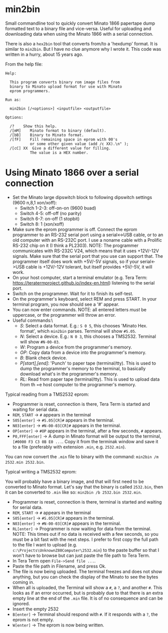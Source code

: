 # min2bin

Small commandline tool to quickly convert Minato 1866 papertape dump formatted text to a binary file and vice-versa. Useful for uploading and downloading data when using the Minato 1866 with a serial connection.

There is also a `hex2bin` tool that converts from/to a 'hexdump' format. It is similar to `min2bin`. But I have no clue anymore why I wrote it. This code was written in a hurry, about 15 years ago.

From the help file:

```
Help:

  This program converts binary rom image files from
  binary to Minato upload format for use with Minato
  eprom programmers.

Run as:

  min2bin [/<options>] <inputfile> <outputfile>

Options:

  /?    Show this help.
  /[mM]    Minato format to binary (default).
  /[bB]    Binary to Minato format.
  /[fF]    Fill remaining space in eprom with 00's
           or some other given value (add /c XX).\n" );
  /[cC] XX  Give a different value for filling.
           The value is a HEX number.
```

# Using Minato 1866 over a serial connection

* Set the Minato large dipswitch block to following dipswitch settings (9600 n,8,1 xon/xoff):
  * Switch 1-2-3: off-on-on (9600 buad)
  * Switch 4-5: off-off (no parity)
  * Switch 6-7: on-off (1 stopbit)
  * Switch 8: 1 (xon/xoff)
* Make sure the eprom programmer is off. Connect the eprom programmer to an RS-232 serial port using a serial<->USB cable, or to an old computer with an RS-232C port. I use a noname cable with a Prolific RS-232 chip on it (I think a PL2303).
NOTE: The programmer communicates with RS-232C V24, which means that it uses +12V/-12V signals. Make sure that the serial port that you use can support that. The programmer itself does work with +5V/-5V signals, so if your serial<->USB cable is +12V/-12V tolerant, but itself provides +5V/-5V, it will work.
* On your host computer, start a terminal emulator (e.g. Tera Term: https://teratermproject.github.io/index-en.html) listening to the serial port.
* Switch on the programmer. Wait for it to finish its self-test.
* On the programmer's keyboard, select REM and press START. In your terminal program, you now should see a '#' appear.
* You can now enter commands. NOTE: all entered letters *must* be uppercase, or the programmer will throw an error.
* Useful commands:\
  * *S*: Select a data format. E.g.: `S 0 5`, this chooses 'Minato Hex. format', which `min2bin` parses. Terminal will show `#S.05`.
  * *N*: Select a device. E.g.: `N 0 3`, this chooses a TMS2532. Terminal will show `#N-00-03`.
  * *W*: Program a device from the programmer's memory.
  * *OP*: Copy data from a device into the programmer's memory.
  * *B*: Blank check device.
  * *P[start],[end]*: 'Punch' to paper tape (terminal/tty). This is used to dump the programmer's memory to the terminal, to basically download what's in the programmer's memory.
  * *RL*: Read from paper tape (terminal/tty). This is used to upload data from th =e host computer to the programmer's memory.

Typical reading from a TMS2532 eprom:

* Programmer is reset, connection is there, Tera Term is started and waiting for serial data.
* `REM`, `START` -> `#` appears in the terminal
* `S05[enter]` -> `#S.05[CR]#` appears in the terminal.
* `N03[enter]` -> `#N-00-03[CR]#` appears in the terminal.
* `OP[enter]` -> `#OP` appears in the terminal, after a few seconds, `#` appears.
* `P0,FFF[enter]` -> A dump in Minato format will be output to the terminal, `[#0000 F3 C3 0B E0 ...`. Copy it from the terminak window and save it to a file (preferably with extension `.min`, e.g. `2532.min`).

You can now convert the `.min` file to binary with the command: `min2bin /m 2532.min 2532.bin`.

Typical writing a TMS2532 eprom:

You will probably have a binary image, and that will first need to be converted to Minato format. Let's say that the binary is called `2532.bin`, then it can be converted to `.min` like so: `min2bin /b 2532.bin 2532.min`.

* Programmer is reset, connection is there, terminal is started and waiting for serial data.
* `REM`, `START` -> `#` appears in the terminal
* `S05[enter]` -> `#S.05[CR]#` appears in the terminal.
* `N03[enter]` -> `#N-00-03[CR]#` appears in the terminal.
* `RL[enter]` -> Programmer is now waiting for data from the terminal.
NOTE: This times out if no data is received with a few seconds, so you must be a bit fast with the next steps. I prefer to first copy the full path to the file I want to upload (e.g. `c:\Projects\UnknownZ80Computer\2532.min`) to the paste buffer so that I won't have to browse but can just paste the file path to Tera Term.
* In Tera Term open `File->Send file ...`.
* Paste the file path in Filename, and press Ok.
* The file is now being uploaded. The terminal freezes and does not show anything, but you can check the display of the Minato to see the bytes coming in.
* When all is uploaded, the Terminal will show a `#`, a `?`, and another `#`. This looks as if an error occurred, but is probably due to that there is an extra empty line at the end of the `.min` file. It is of no consequence and can be ignored.
* Insert the empty 2532
* `B[enter]` -> Terminal should respond with `#`. If it responds with a `?`, the eprom is not empty.
* `W[enter]` -> The eprom is now being written.
